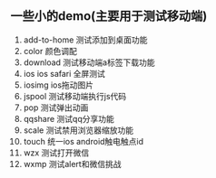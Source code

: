 ## 一些小的demo(主要用于测试移动端)

1. add-to-home 测试添加到桌面功能
2. color 颜色调配
3. download 测试移动端a标签下载功能
4. ios ios safari 全屏测试
5. iosimg ios拖动图片
6. jspool 测试移动端执行js代码
7. pop 测试弹出动画
8. qqshare 测试qq分享功能
9. scale 测试禁用浏览器缩放功能
10. touch 统一ios android触电触点id
11. wzx 测试打开微信
12. wxmp 测试alert和微信挑战